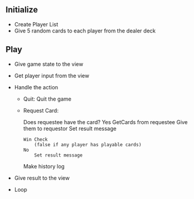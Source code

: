 ## Initialize
* Create Player List
* Give 5 random cards to each player from the dealer deck
  
## Play
* Give game state to the view
* Get player input from the view  
* Handle the action
  * Quit:
    Quit the game  
  * Request Card:      

    Does requestee have the card?
		Yes
			GetCards from requestee
			Give them to requestor
			Set result message

		Win Check
			(false if any player has playable cards)
		No
			Set result message
    Make history log      
    
* Give result to the view  
* Loop
